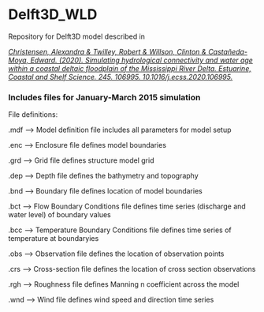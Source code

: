 # Delft3D_WLD


Repository for Delft3D model described in 

[*Christensen, Alexandra & Twilley, Robert & Willson, Clinton & Castañeda-Moya, Edward. (2020). Simulating hydrological connectivity and water age within a coastal deltaic floodplain of the Mississippi River Delta. Estuarine, Coastal and Shelf Science. 245. 106995. 10.1016/j.ecss.2020.106995.*](https://www.sciencedirect.com/science/article/pii/S0272771420307265)



### Includes files for January-March 2015 simulation

File definitions:

.mdf --> Model definition file includes all parameters for model setup

.enc --> Enclosure file defines model boundaries

.grd --> Grid file defines structure model grid

.dep --> Depth file defines the bathymetry and topography

.bnd --> Boundary file defines location of model boundaries

.bct --> Flow Boundary Conditions file defines time series (discharge and water level) of boundary values

.bcc --> Temperature Boundary Conditions file defines time series of temperature at boundaryies

.obs --> Observation file defines the location of observation points 


.crs --> Cross-section file defines the location of cross section observations

.rgh --> Roughness file defines Manning n coefficient across the model

.wnd --> Wind file defines wind speed and direction time series




